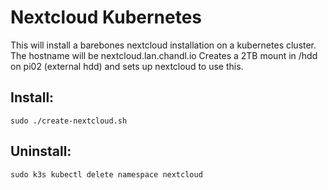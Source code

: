 # Nextcloud Kubernetes

This will install a barebones nextcloud installation on a kubernetes cluster. 
The hostname will be nextcloud.lan.chandl.io 
Creates a 2TB mount in /hdd on pi02 (external hdd) and sets up nextcloud to use this.

## Install:

```
sudo ./create-nextcloud.sh
``` 

## Uninstall:

```
sudo k3s kubectl delete namespace nextcloud
```
